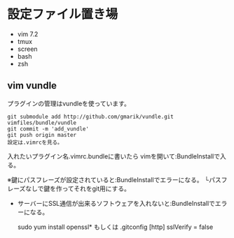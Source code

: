 # 設定ファイル置き場
* vim 7.2
* tmux
* screen
* bash
* zsh

## vim vundle
プラグインの管理はvundleを使っています。 

    git submodule add http://github.com/gmarik/vundle.git vimfiles/bundle/vundle
    git commit -m 'add_vundle'
    git push origin master
    設定は.vimrcを見る。

入れたいプラグイン名.vimrc.bundleに書いたら 
vimを開いて:BundleInstallで入る。

※鍵にパスフレーズが設定されていると:BundleInstallでエラーになる。 
└パスフレーズなしで鍵を作ってそれをgit用にする。

* サーバーにSSL通信が出来るソフトウェアを入れないと:BundleInstallでエラーになる。

    sudo yum install openssl*
    もしくは
    .gitconfig
    [http]
        sslVerify = false

